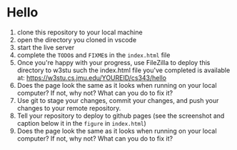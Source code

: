 # Hello

1. clone this repository to your local machine
1. open the directory you cloned in vscode
1. start the live server
1. complete the `TODO`s and `FIXME`s in the `index.html` file
1. Once you're happy with your progress, use FileZilla to deploy this directory to w3stu such the index.html file you've completed is available at: https://w3stu.cs.jmu.edu/YOUREID/cs343/hello
1. Does the page look the same as it looks when running on your local computer? If not, why not? What can you do to fix it?
1. Use git to stage your changes, commit your changes, and push your changes to your remote repository.
1. Tell your repository to deploy to github pages (see the screenshot and caption below it in the `figure` in `index.html`)
1. Does the page look the same as it looks when running on your local computer? If not, why not? What can you do to fix it?